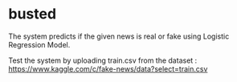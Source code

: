# busted

The system predicts if the given news is real or fake using Logistic Regression Model. 

Test the system by uploading train.csv from the dataset : https://www.kaggle.com/c/fake-news/data?select=train.csv
